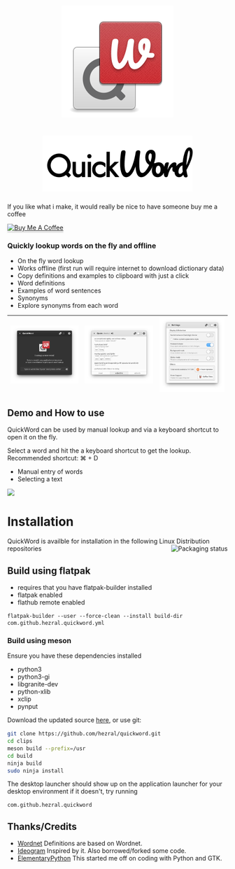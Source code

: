 <div align="center">

![icon](data/icons/com.github.hezral.quickword.svg)

# ![logo_type](data/logo_type.png?raw=true)
</div>

If you like what i make, it would really be nice to have someone buy me a coffee

<a href="https://www.buymeacoffee.com/hezral" target="_blank"><img src="https://www.buymeacoffee.com/assets/img/custom_images/orange_img.png" alt="Buy Me A Coffee" style="height: 41px !important;width: 174px !important;box-shadow: 0px 3px 2px 0px rgba(190, 190, 190, 0.5) !important;-webkit-box-shadow: 0px 3px 2px 0px rgba(190, 190, 190, 0.5) !important;" ></a>

### Quickly lookup words on the fly and offline
* On the fly word lookup
* Works offline (first run will require internet to download dictionary data)
* Copy definitions and examples to clipboard with just a click
* Word definitions
* Examples of word sentences
* Synonyms
* Explore synonyms from each word

| ![Screenshot](data/screenshot-01.png?raw=true) | ![Screenshot](data/screenshot-02.png?raw=true) | ![Screenshot](data/screenshot-03.png?raw=true) |
|------------------------------------------|-----------------------------------------|-----------------------------------------|

## Demo and How to use
QuickWord can be used by manual lookup and via a keyboard shortcut to open it on the fly. 

Select a word and hit the a keyboard shortcut to get the lookup. Recommended shortcut: ⌘ + D
* Manual entry of words
* Selecting a text

![](data/demo.gif)

# Installation
QuickWord is availble for installation in the following Linux Distribution repositories
<a href="https://repology.org/project/quickword/versions">
    <img src="https://repology.org/badge/vertical-allrepos/quickword.svg" alt="Packaging status" align="right">
</a>


## Build using flatpak
* requires that you have flatpak-builder installed
* flatpak enabled
* flathub remote enabled

```
flatpak-builder --user --force-clean --install build-dir com.github.hezral.quickword.yml
```

### Build using meson 
Ensure you have these dependencies installed

* python3
* python3-gi
* libgranite-dev
* python-xlib
* xclip
* pynput

Download the updated source [here](https://github.com/hezral/quickword/archive/master.zip), or use git:
```bash
git clone https://github.com/hezral/quickword.git
cd clips
meson build --prefix=/usr
cd build
ninja build
sudo ninja install
```
The desktop launcher should show up on the application launcher for your desktop environment
if it doesn't, try running
```
com.github.hezral.quickword
```

## Thanks/Credits
- [Wordnet](http://wordnetweb.princeton.edu/perl/webwn) Definitions are based on Wordnet.
- [Ideogram](https://appcenter.elementary.io/com.github.cassidyjames.ideogram/) Inspired by it. Also borrowed/forked some code.
- [ElementaryPython](https://github.com/mirkobrombin/ElementaryPython) This started me off on coding with Python and GTK. 
